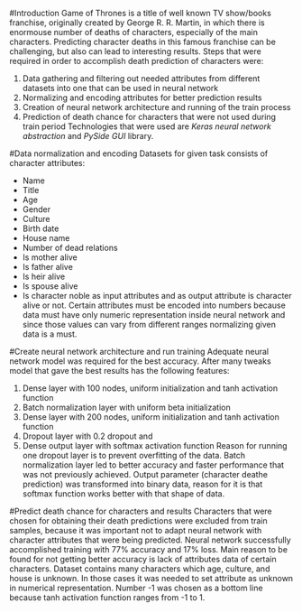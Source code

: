 #Introduction
Game of Thrones is a title of well known TV show/books franchise, originally created by George R. R. Martin, in which there is enormouse number of deaths of characters, especially of the main characters.
Predicting character deaths in this famous franchise can be challenging, but also can lead to interesting results.
Steps that were required in order to accomplish death prediction of characters were:
1. Data gathering and filtering out needed attributes from different datasets into one that can be used in neural network
2. Normalizing and encoding attributes for better prediction results
3. Creation of neural network architecture and running of the train process
4. Prediction of death chance for characters that were not used during train period
Technologies that were used are *Keras neural network abstraction* and *PySide GUI* library.



#Data normalization and encoding
Datasets for given task consists of character attributes:
* Name
* Title
* Age
* Gender
* Culture
* Birth date
* House name
* Number of dead relations
* Is mother alive
* Is father alive
* Is heir alive
* Is spouse alive
* Is character noble
as input attributes and as output attribute is character alive or not.
Certain attributes must be encoded into numbers because data must have only numeric representation inside neural network and
since those values can vary from different ranges normalizing given data is a must.

#Create neural network architecture and run training
Adequate neural network model was required for the best accuracy.
After many tweaks model that gave the best results has the following features:
1. Dense layer with 100 nodes, uniform initialization and tanh activation function
2. Batch normalization layer with uniform beta initialization
3. Dense layer with 200 nodes, uniform initialization and tanh activation function
4. Dropout layer with 0.2 dropout and 
5. Dense output layer with softmax activation function
Reason for running one dropout layer is to prevent overfitting of the data.
Batch normalization layer led to better accuracy and faster performance that was not previously achieved.
Output parameter (character deathe prediction) was transformed into binary data, reason for it is that
softmax function works better with that shape of data.


#Predict death chance for characters and results
Characters that were chosen for obtaining their death predictions were excluded from train samples,
because it was important not to adapt neural network with character attributes that were being predicted.
Neural network successfully accomplished training with 77% accuracy and 17% loss. Main reason to be found for not getting better accuracy
is lack of attributes data of certain characters. Dataset contains many characters which age, culture, and house is unknown.
In those cases it was needed to set attribute as unknown in numerical representation.
Number -1 was chosen as a bottom line because tanh activation function ranges from -1 to 1.




 
